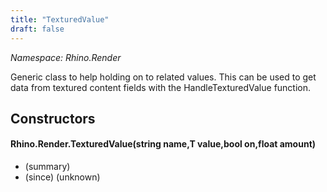 ```yaml
---
title: "TexturedValue"
draft: false
---
```


*Namespace: Rhino.Render*

   Generic class to help holding on to related values. This can be
   used to get data from textured content fields with the
   HandleTexturedValue function.
   
## Constructors
#### Rhino.Render.TexturedValue(string name,T value,bool on,float amount)
- (summary) 
- (since) (unknown)

